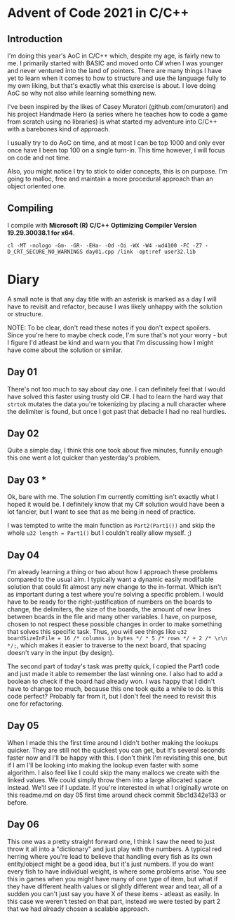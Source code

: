 # Advent of Code 2021 in C/C++

## Introduction
I'm doing this year's AoC in C/C++ which, despite my age, is fairly new to me. I primarily started with BASIC and moved onto C# when I was younger and never ventured into the land of pointers. There are many things I have yet to learn when it comes to how to structure and use the language fully to my own liking, but that's exactly what this exercise is about. I love doing AoC so why not also while learning something new.

I've been inspired by the likes of Casey Muratori (github.com/cmuratori) and his project Handmade Hero (a series where he teaches how to code a game from scratch using no libraries) is what started my adventure into C/C++ with a barebones kind of approach.

I usually try to do AoC on time, and at most I can be top 1000 and only ever once have I been top 100 on a single turn-in. This time however, I will focus on code and not time.

Also, you might notice I try to stick to older concepts, this is on purpose. I'm going to malloc, free and maintain a more procedural approach than an object oriented one.

## Compiling
I compile with **Microsoft (R) C/C++ Optimizing Compiler Version 19.29.30038.1 for x64**.
```
cl -MT -nologo -Gm- -GR- -EHa- -Od -Oi -WX -W4 -wd4100 -FC -Z7 -D_CRT_SECURE_NO_WARNINGS day01.cpp /link -opt:ref user32.lib
```

# Diary
A small note is that any day title with an asterisk is marked as a day I will have to revisit and refactor, because I was likely unhappy with the solution or structure.

NOTE: To be clear, don't read these notes if you don't expect spoilers. Since you're here to maybe check code, I'm sure that's not your worry - but I figure I'd atleast be kind and warn you that I'm discussing how I might have come about the solution or similar.

## Day 01

There's not too much to say about day one. I can definitely feel that I would have solved this faster using trusty old C#. I had to learn the hard way that `strtok` mutates the data you're tokenizing by placing a null character where the delimiter is found, but once I got past that debacle I had no real hurdles.

## Day 02

Quite a simple day, I think this one took about five minutes, funnily enough this one went a lot quicker than yesterday's problem.

## Day 03 *
Ok, bare with me. The solution I'm currently comitting isn't exactly what I hoped it would be. I definitely know that my C# solution would have been a lot fancier, but I want to see that as me being in need of practice.

I was tempted to write the main function as `Part2(Part1())` and skip the whole `u32 length = Part1()` but I couldn't really allow myself. ;)

## Day 04
I'm already learning a thing or two about how I approach these problems compared to the usual aim. I typically want a dynamic easily modifiable solution that could fit almost any new change to the in-format. Which isn't as important during a test where you're solving a specific problem. I would have to be ready for the right-justification of numbers on the boards to change, the delimiters, the size of the boards, the amount of new lines between boards in the file and many other variables. I have, on purpose, chosen to not respect these possible changes in order to make something that solves this specific task. Thus, you will see things like `u32 boardSizeInFile = 16 /* columns in bytes */ * 5 /* rows */ + 2 /* \r\n */;`, which makes it easier to traverse to the next board, that spacing doesn't vary in the input (by design).

The second part of today's task was pretty quick, I copied the Part1 code and just made it able to remember the last winning one. I also had to add a boolean to check if the board had already won. I was happy that I didn't have to change too much, because this one took quite a while to do. Is this code perfect? Probably far from it, but I don't feel the need to revisit this one for refactoring.

## Day 05
When I made this the first time around I didn't bother making the lookups quicker. They are still not the quickest you can get, but it's several seconds faster now and I'll be happy with this. I don't think I'm revisiting this one, but if I am I'll be looking into making the lookup even faster with some algorithm. I also feel like I could skip the many mallocs we create with the linked values. We could simply throw them into a large allocated space instead. We'll see if I update. If you're interested in what I originally wrote on this readme.md on day 05 first time around check commit 5bc1d342e133 or before.

## Day 06
This one was a pretty straight forward one, I think I saw the need to just throw it all into a "dictionary" and just play with the numbers. A typical red herring where you're lead to believe that handling every fish as its own entity/object might be a good idea, but it's just numbers. If you do want every fish to have individual weight, is where some problems arise. You see this in games when you might have many of one type of item, but what if they have different health values or slightly different wear and tear, all of a sudden you can't just say you have X of these items - atleast as easily. In this case we weren't tested on that part, instead we were tested by part 2 that we had already chosen a scalable approach.